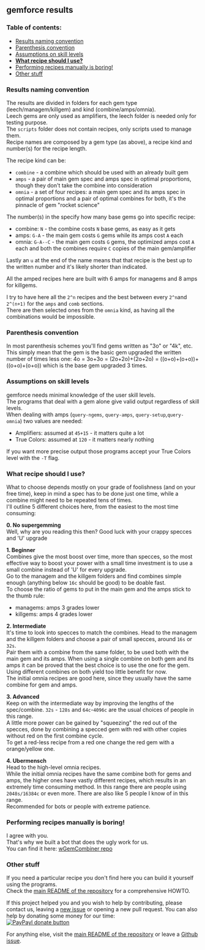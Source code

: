 ## gemforce results

### Table of contents:

* [Results naming convention](#results-naming-convention)  
* [Parenthesis convention](#parenthesis-convention)  
* [Assumptions on skill levels](#assumptions-on-skill-levels)  
* **[What recipe should I use?](#what-recipe-should-i-use)**  
* [Performing recipes manually is boring!](#performing-recipes-manually-is-boring)  
* [Other stuff](#other-stuff) 

### Results naming convention

The results are divided in folders for each gem type (leech/managem/killgem) and kind (combine/amps/omnia).  
Leech gems are only used as amplifiers, the leech folder is needed only for testing purpose.  
The `scripts` folder does not contain recipes, only scripts used to manage them.  
Recipe names are composed by a gem type (as above), a recipe kind and number(s) for the recipe length.

The recipe kind can be:

* `combine` - a combine which should be used with an already built gem  
* `amps`    - a pair of main gem spec and amps spec in optimal proportions,
              though they don't take the combine into consideration  
* `omnia`   - a set of four recipes: a main gem spec and its amps spec in optimal proportions
              and a pair of optimal combines for both, it's the pinnacle of gem "rocket science"  

The number(s) in the specify how many base gems go into specific recipe:  

* combine:    `N` - the combine costs `N` base gems, as easy as it gets  
* amps:     `G-A` - the main gem costs `G` gems while its amps cost `A` each  
* omnia: `G-A--C` - the main gem costs `G` gems, the optimized amps cost `A` each
                    and both the combines require `C` copies of the main gem/amplifier

Lastly an `u` at the end of the name means that that recipe is the best up to the written number and it's likely shorter than indicated.

All the amped recipes here are built with 6 amps for managems and 8 amps for killgems.

I try to have here all the `2^n` recipes and the best between every `2^n`and `2^(n+1)`
for the `amps` and `comb` sections.  
There are then selected ones from the `omnia` kind, as having all the combinations would be impossible.


### Parenthesis convention

In most parenthesis schemes you'll find gems written as "3o" or "4k", etc.  
This simply mean that the gem is the basic gem upgraded the written number of times less one:
4o = 3o+3o = (2o+2o)+(2o+2o) = ((o+o)+(o+o))+((o+o)+(o+o)) which is the base gem upgraded 3 times.


### Assumptions on skill levels

gemforce needs minimal knowledge of the user skill levels.  
The programs that deal with a gem alone give valid output regardless of skill levels.  
When dealing with amps (`query-ngems`, `query-amps`, `query-setup`,`query-omnia`) two values are needed:

* Amplifiers: assumed at `45+15` - it matters quite a lot  
* True Colors: assumed at `120` - it matters nearly nothing

If you want more precise output those programs accept your True Colors level with the `-T` flag.


### What recipe should I use?

What to choose depends mostly on your grade of foolishness (and on your free time),
keep in mind a spec has to be done just one time, while a combine might need to be repeated tens of times.  
I'll outline 5 different choices here, from the easiest to the most time consuming:

**0. No supergemming**  
Well, why are you reading this then? Good luck with your crappy specces and 'U' upgrade

**1. Beginner**  
Combines give the most boost over time, more than specces, so the most effective way to boost your power
with a small time investment is to use a small combine instead of 'U' for every upgrade.  
Go to the managem and the killgem folders and find combines simple enough
(anything below `16c` should be good) to be doable fast.  
To choose the ratio of gems to put in the main gem and the amps stick to the thumb rule:  

* managems: amps 3 grades lower  
* killgems: amps 4 grades lower

**2. Intermediate**  
It's time to look into specces to match the combines.
Head to the managem and the killgem folders and choose a pair of small specces,
around `16s` or `32s`.  
Pair them with a combine from the same folder, to be used both with the main gem and its amps.
When using a single combine on both gem and its amps it can be proved that
the best choice is to use the one for the gem.
Using different combines on both yield too little benefit for now.  
The initial omnia recipes are good here, since they usually have the same combine for gem and amps.

**3. Advanced**  
Keep on with the intermediate way by improving the lengths of the spec/combine.
`32s` - `128s` and `64c`-`4096c` are the usual choices of people in this range.  
A little more power can be gained by "squeezing" the red out of the specces,
done by combining a specced gem with red with other copies without red on the first combine cycle.  
To get a red-less recipe from a red one change the red gem with a orange/yellow one.

**4. Ubermensch**  
Head to the high-level omnia recipes.  
While the initial omnia recipes have the same combine both for gems and amps,
the higher ones have vastly different recipes, which results in an extremely time consuming method.
In this range there are people using `2048s/16384c` or even more.
There are also like 5 people I know of in this range.  
Recommended for bots or people with extreme patience.


### Performing recipes manually is boring!
I agree with you.  
That's why we built a bot that does the ugly work for us.  
You can find it here: [wGemCombiner repo](https://github.com/gemforce-team/wGemCombiner)


### Other stuff

If you need a particular recipe you don't find here you can build it yourself using the programs.  
Check the [main README of the repository](https://github.com/gemforce-team/gemforce/#readme) for a comprehensive HOWTO.

If this project helped you and you wish to help by contributing, please contact us, leaving a
[new issue](https://github.com/gemforce-team/gemforce/issues/new) or opening a new pull request.
You can also help by donating some money for our time:  
[![PayPayl donate button](https://img.shields.io/badge/paypal-donate-yellow.svg)](https://www.paypal.com/cgi-bin/webscr?cmd=_s-xclick&hosted_button_id=LY6RG34S5UCTW "Donate to this project using Paypal")

For anything else, visit the [main README of the repository](https://github.com/gemforce-team/gemforce/#readme)
or leave a [Github issue](https://github.com/gemforce-team/gemforce/issues/new).
